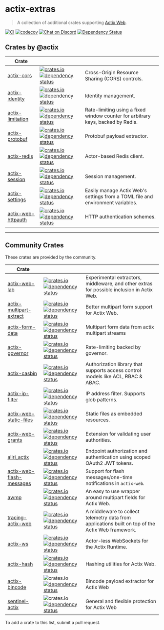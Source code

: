 # actix-extras

> A collection of additional crates supporting [Actix Web].

[![CI](https://github.com/actix/actix-extras/actions/workflows/ci.yml/badge.svg)](https://github.com/actix/actix-extras/actions/workflows/ci.yml)
[![codecov](https://codecov.io/gh/actix/actix-extras/branch/master/graph/badge.svg)](https://codecov.io/gh/actix/actix-extras)
[![Chat on Discord](https://img.shields.io/discord/771444961383153695?label=chat&logo=discord)](https://discord.gg/5Ux4QGChWc)
[![Dependency Status](https://deps.rs/repo/github/actix/actix-extras/status.svg)](https://deps.rs/repo/github/actix/actix-extras)

## Crates by @actix

| Crate                |                                                                                                                                                                                                                                                           |                                                                                 |
| -------------------- | --------------------------------------------------------------------------------------------------------------------------------------------------------------------------------------------------------------------------------------------------------- | ------------------------------------------------------------------------------- |
| [actix-cors]         | [![crates.io](https://img.shields.io/crates/v/actix-cors?label=latest)](https://crates.io/crates/actix-cors) [![dependency status](https://deps.rs/crate/actix-cors/latest/status.svg)](https://deps.rs/crate/actix-cors)                                 | Cross-Origin Resource Sharing (CORS) controls.                                  |
| [actix-identity]     | [![crates.io](https://img.shields.io/crates/v/actix-identity?label=latest)](https://crates.io/crates/actix-identity) [![dependency status](https://deps.rs/crate/actix-identity/latest/status.svg)](https://deps.rs/crate/actix-identity)                 | Identity management.                                                            |
| [actix-limitation]   | [![crates.io](https://img.shields.io/crates/v/actix-limitation?label=latest)](https://crates.io/crates/actix-limitation) [![dependency status](https://deps.rs/crate/actix-limitation/latest/status.svg)](https://deps.rs/crate/actix-limitation)         | Rate-limiting using a fixed window counter for arbitrary keys, backed by Redis. |
| [actix-protobuf]     | [![crates.io](https://img.shields.io/crates/v/actix-protobuf?label=latest)](https://crates.io/crates/actix-protobuf) [![dependency status](https://deps.rs/crate/actix-protobuf/latest/status.svg)](https://deps.rs/crate/actix-protobuf)                 | Protobuf payload extractor.                                                     |
| [actix-redis]        | [![crates.io](https://img.shields.io/crates/v/actix-redis?label=latest)](https://crates.io/crates/actix-redis) [![dependency status](https://deps.rs/crate/actix-redis/latest/status.svg)](https://deps.rs/crate/actix-redis)                             | Actor-based Redis client.                                                       |
| [actix-session]      | [![crates.io](https://img.shields.io/crates/v/actix-session?label=latest)](https://crates.io/crates/actix-session) [![dependency status](https://deps.rs/crate/actix-session/latest/status.svg)](https://deps.rs/crate/actix-session)                     | Session management.                                                             |
| [actix-settings]     | [![crates.io](https://img.shields.io/crates/v/actix-settings?label=latest)](https://crates.io/crates/actix-settings) [![dependency status](https://deps.rs/crate/actix-settings/latest/status.svg)](https://deps.rs/crate/actix-settings)                 | Easily manage Actix Web's settings from a TOML file and environment variables.  |
| [actix-web-httpauth] | [![crates.io](https://img.shields.io/crates/v/actix-web-httpauth?label=latest)](https://crates.io/crates/actix-web-httpauth) [![dependency status](https://deps.rs/crate/actix-web-httpauth/latest/status.svg)](https://deps.rs/crate/actix-web-httpauth) | HTTP authentication schemes.                                                    |

---

## Community Crates

These crates are provided by the community.

| Crate                      |                                                                                                                                                                                                                                                          |                                                                                                   |
| -------------------------- | -------------------------------------------------------------------------------------------------------------------------------------------------------------------------------------------------------------------------------------------------------- | ------------------------------------------------------------------------------------------------- |
| [actix-web-lab]            | [![crates.io](https://img.shields.io/crates/v/actix-web-lab?label=latest)][actix-web-lab] [![dependency status](https://deps.rs/crate/actix-web-lab/latest/status.svg)](https://deps.rs/crate/actix-web-lab)                                             | Experimental extractors, middleware, and other extras for possible inclusion in Actix Web.        |
| [actix-multipart-extract]  | [![crates.io](https://img.shields.io/crates/v/actix-multipart-extract?label=latest)][actix-multipart-extract] [![dependency status](https://deps.rs/crate/actix-multipart-extract/latest/status.svg)](https://deps.rs/crate/actix-multipart-extract)     | Better multipart form support for Actix Web.                                                      |
| [actix-form-data]          | [![crates.io](https://img.shields.io/crates/v/actix-form-data?label=latest)][actix-form-data] [![dependency status](https://deps.rs/crate/actix-form-data/latest/status.svg)](https://deps.rs/crate/actix-form-data)                                 | Multipart form data from actix multipart streams                                                  |
| [actix-governor]           | [![crates.io](https://img.shields.io/crates/v/actix-governor?label=latest)][actix-governor] [![dependency status](https://deps.rs/crate/actix-governor/latest/status.svg)](https://deps.rs/crate/actix-governor)                                         | Rate-limiting backed by governor.                                                                 |
| [actix-casbin]             | [![crates.io](https://img.shields.io/crates/v/actix-casbin?label=latest)][actix-casbin] [![dependency status](https://deps.rs/crate/actix-casbin/latest/status.svg)](https://deps.rs/crate/actix-casbin)                                                 | Authorization library that supports access control models like ACL, RBAC & ABAC.                  |
| [actix-ip-filter]          | [![crates.io](https://img.shields.io/crates/v/actix-ip-filter?label=latest)][actix-ip-filter] [![dependency status](https://deps.rs/crate/actix-ip-filter/latest/status.svg)](https://deps.rs/crate/actix-ip-filter)                                     | IP address filter. Supports glob patterns.                                                        |
| [actix-web-static-files]   | [![crates.io](https://img.shields.io/crates/v/actix-web-static-files?label=latest)][actix-web-static-files] [![dependency status](https://deps.rs/crate/actix-web-static-files/latest/status.svg)](https://deps.rs/crate/actix-web-static-files)         | Static files as embedded resources.                                                               |
| [actix-web-grants]         | [![crates.io](https://img.shields.io/crates/v/actix-web-grants?label=latest)][actix-web-grants] [![dependency status](https://deps.rs/crate/actix-web-grants/latest/status.svg)](https://deps.rs/crate/actix-web-grants)                                 | Extension for validating user authorities.                                                        |
| [aliri_actix]              | [![crates.io](https://img.shields.io/crates/v/aliri_actix?label=latest)][aliri_actix] [![dependency status](https://deps.rs/crate/aliri_actix/latest/status.svg)](https://deps.rs/crate/aliri_actix)                                                     | Endpoint authorization and authentication using scoped OAuth2 JWT tokens.                         |
| [actix-web-flash-messages] | [![crates.io](https://img.shields.io/crates/v/actix-web-flash-messages?label=latest)][actix-web-flash-messages] [![dependency status](https://deps.rs/crate/actix-web-flash-messages/latest/status.svg)](https://deps.rs/crate/actix-web-flash-messages) | Support for flash messages/one-time notifications in `actix-web`.                                 |
| [awmp]                     | [![crates.io](https://img.shields.io/crates/v/awmp?label=latest)][awmp] [![dependency status](https://deps.rs/crate/awmp/latest/status.svg)](https://deps.rs/crate/awmp)                                                                                 | An easy to use wrapper around multipart fields for Actix Web.                                     |
| [tracing-actix-web]        | [![crates.io](https://img.shields.io/crates/v/tracing-actix-web?label=latest)][tracing-actix-web] [![dependency status](https://deps.rs/crate/tracing-actix-web/latest/status.svg)](https://deps.rs/crate/tracing-actix-web)                             | A middleware to collect telemetry data from applications built on top of the Actix Web framework. |
| [actix-ws]                 | [![crates.io](https://img.shields.io/crates/v/actix-ws?label=latest)][actix-ws] [![dependency status](https://deps.rs/crate/actix-ws/latest/status.svg)](https://deps.rs/crate/actix-ws)                                                                 | Actor-less WebSockets for the Actix Runtime.                                                      |
| [actix-hash]               | [![crates.io](https://img.shields.io/crates/v/actix-hash?label=latest)][actix-hash] [![dependency status](https://deps.rs/crate/actix-hash/latest/status.svg)](https://deps.rs/crate/actix-hash)                                                         | Hashing utilities for Actix Web.                                                                  |
| [actix-bincode]            | ![crates.io](https://img.shields.io/crates/v/actix-bincode?label=latest) [![dependency status](https://deps.rs/crate/actix-bincode/latest/status.svg)](https://deps.rs/crate/actix-bincode)                                                              | Bincode payload extractor for Actix Web                                                           |
| [sentinel-actix]           | ![crates.io](https://img.shields.io/crates/v/sentinel-actix?label=latest) [![dependency status](https://deps.rs/crate/sentinel-actix/latest/status.svg)](https://deps.rs/crate/sentinel-actix)                                                           | General and flexible protection for Actix Web                                                     |

To add a crate to this list, submit a pull request.

<!-- REFERENCES -->

[actix]: https://github.com/actix/actix
[actix web]: https://github.com/actix/actix-web
[actix-extras]: https://github.com/actix/actix-extras
[actix-cors]: ./actix-cors
[actix-identity]: ./actix-identity
[actix-limitation]: ./actix-limitation
[actix-protobuf]: ./actix-protobuf
[actix-redis]: ./actix-redis
[actix-session]: ./actix-session
[actix-settings]: ./actix-settings
[actix-web-httpauth]: ./actix-web-httpauth
[actix-web-lab]: https://crates.io/crates/actix-web-lab
[actix-multipart-extract]: https://crates.io/crates/actix-multipart-extract
[actix-form-data]: https://crates.io/crates/actix-form-data
[actix-casbin]: https://crates.io/crates/actix-casbin
[actix-ip-filter]: https://crates.io/crates/actix-ip-filter
[actix-web-static-files]: https://crates.io/crates/actix-web-static-files
[actix-web-grants]: https://crates.io/crates/actix-web-grants
[actix-web-flash-messages]: https://crates.io/crates/actix-web-flash-messages
[actix-governor]: https://crates.io/crates/actix-governor
[aliri_actix]: https://crates.io/crates/aliri_actix
[awmp]: https://crates.io/crates/awmp
[tracing-actix-web]: https://crates.io/crates/tracing-actix-web
[actix-ws]: https://crates.io/crates/actix-ws
[actix-hash]: https://crates.io/crates/actix-hash
[actix-bincode]: https://crates.io/crates/actix-bincode
[sentinel-actix]: https://crates.io/crates/sentinel-actix
